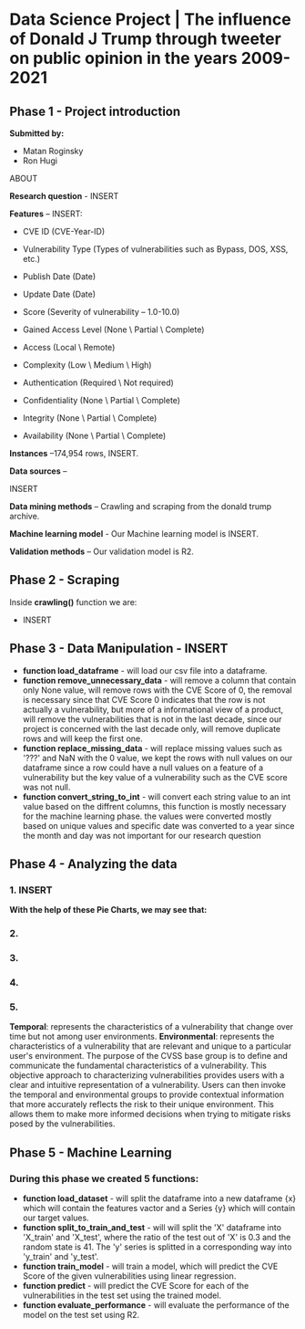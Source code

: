 # Data Science Project | The influence of Donald J Trump through tweeter on public opinion in the years 2009-2021

## Phase 1 - Project introduction

**Submitted by:**

* Matan Roginsky
* Ron Hugi

ABOUT

**Research question** - INSERT

**Features** – INSERT:

* CVE ID (CVE-Year-ID)

* Vulnerability Type (Types of vulnerabilities such as Bypass, DOS, XSS, etc.)

* Publish Date (Date)

* Update Date (Date)

* Score (Severity of vulnerability – 1.0-10.0)

* Gained Access Level (None \ Partial \ Complete)

* Access (Local \ Remote)

* Complexity (Low \ Medium \ High)

* Authentication (Required \ Not required)

* Confidentiality (None \ Partial \ Complete)

* Integrity (None \ Partial \ Complete)

* Availability (None \ Partial \ Complete)

**Instances** –174,954 rows, INSERT.

**Data sources** –

INSERT

**Data mining methods** – Crawling and scraping from the donald trump archive.

**Machine learning model** - Our Machine learning model is INSERT.

**Validation methods** – Our validation model is R2.


## Phase 2 - Scraping
Inside **crawling()** function we are:
* INSERT

## Phase 3 - Data Manipulation - INSERT

* **function load_dataframe** - will load our csv file into a dataframe.
* **function remove_unnecessary_data** - will remove a column that contain only None value, will remove rows with the CVE Score of 0, the removal is necessary since that CVE Score 0 indicates that the row is not actually a vulnerability, but more of a informational view of a product, will remove the vulnerabilities that is not in the last decade, since our project is  concerned with the last decade only, will remove duplicate rows and will keep the first one.
* **function replace_missing_data** - will replace missing values such as '???' and NaN with the 0 value, we kept the rows with null values on our dataframe since a row could have a null values on a feature of a vulnerability but the key value of a vulnerability such as the CVE score was not null.
* **function convert_string_to_int** - will convert each string value to an int value based on the diffrent columns, this function is mostly necessary for the machine learning phase. the values were converted mostly based on unique values and specific date was converted to a year since the month and day was not important for our research question 

## Phase 4 - Analyzing the data
### 1. INSERT

**With the help of these Pie Charts, we may see that:**

### 2.

### 3. 

### 4. 

### 5. 

**Temporal**: represents the characteristics of a vulnerability that change over time but not among user environments.
**Environmental**: represents the characteristics of a vulnerability that are relevant and unique to a particular user's environment.
The purpose of the CVSS base group is to define and communicate the fundamental characteristics of a vulnerability. This objective approach to characterizing vulnerabilities provides users with a clear and intuitive representation of a vulnerability. Users can then invoke the temporal and environmental groups to provide contextual information that more accurately reflects the risk to their unique environment. This allows them to make more informed decisions when trying to mitigate risks posed by the vulnerabilities.

## Phase 5 - Machine Learning
### During this phase we created 5 functions:

* **function load_dataset** - will split the dataframe into a new dataframe {x} which will contain the features vactor and a Series {y} which will contain our target values.
* **function split_to_train_and_test** - will will split the 'X' dataframe into 'X_train' and 'X_test', where the ratio of the test out of 'X' is 0.3 and the random state is 41. The 'y' series is splitted in a corresponding way into 'y_train' and 'y_test'.
* **function train_model** - will train a model, which will predict the CVE Score of the given vulnerabilities using linear regression.
* **function predict** - will predict the CVE Score for each of the vulnerabilities in the test set using the trained model. 
* **function evaluate_performance** - will evaluate the performance of the model on the test set using R2.
